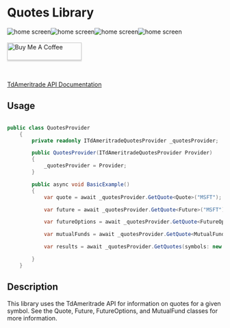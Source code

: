 # Quotes Library

<img src="https://img.shields.io/github/issues/ucrengineer/TraderShop.Financials"
    alt = "home screen"
    style = "float: left"/>
<img src="https://img.shields.io/github/forks/ucrengineer/TraderShop.Financials"
    alt = "home screen"
    style = "float: left"/>
<img src="https://img.shields.io/github/stars/ucrengineer/TraderShop.Financials"
    alt = "home screen"
    style = "float: left"/>
<img src="https://img.shields.io/github/license/ucrengineer/TraderShop.Financials.TdAmeritrade"
    alt = "home screen"
    style = "float: left"/>

<br></br>
<a href="https://www.buymeacoffee.com/ucrengineer" target="_blank"><img src="https://www.buymeacoffee.com/assets/img/custom_images/orange_img.png" alt="Buy Me A Coffee" style="height: 41px !important;width: 174px !important;box-shadow: 0px 3px 2px 0px rgba(190, 190, 190, 0.5) !important;-webkit-box-shadow: 0px 3px 2px 0px rgba(190, 190, 190, 0.5) !important;" ></a>

<br></br>
[TdAmeritrade API Documentation](https://developer.tdameritrade.com/quotes/apis "TdAmeritrade's API Documentation")

## Usage

``` csharp

public class QuotesProvider
    {
        private readonly ITdAmeritradeQuotesProvider _quotesProvider;

        public QuotesProvider(ITdAmeritradeQuotesProvider Provider)
        {
            _quotesProvider = Provider;
        }

        public async void BasicExample()
        {
            var quote = await _quotesProvider.GetQuote<Quote>("MSFT");

            var future = await _quotesProvider.GetQuote<Future>("MSFT");

            var futureOptions = await _quotesProvider.GetQuote<FutureOptions>("MSFT");

            var mutualFunds = await _quotesProvider.GetQuote<MutualFund>("MSFT");

            var results = await _quotesProvider.GetQuotes(symbols: new string[] { "MSFT", "/KC", "EUR/USD" });

        }
    }
```

## Description

This library uses the TdAmeritrade API for information on quotes for a given symbol. See the Quote, Future, FutureOptions, and MutualFund classes for more information.